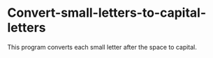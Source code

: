 # Convert-small-letters-to-capital-letters
This program converts each small letter after the space to capital. 
